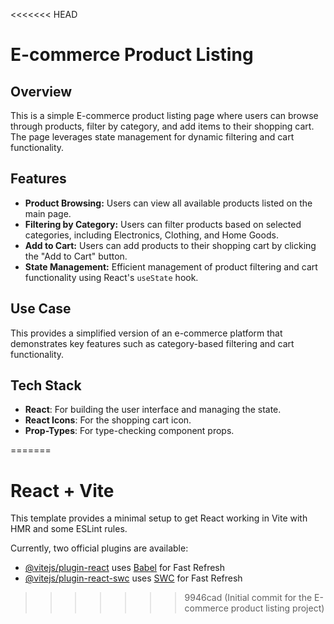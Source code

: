 <<<<<<< HEAD
# E-commerce Product Listing

## Overview

This is a simple E-commerce product listing page where users can browse through products, filter by category, and add items to their shopping cart. The page leverages state management for dynamic filtering and cart functionality.

## Features

- **Product Browsing:** Users can view all available products listed on the main page.
- **Filtering by Category:** Users can filter products based on selected categories, including Electronics, Clothing, and Home Goods.
- **Add to Cart:** Users can add products to their shopping cart by clicking the "Add to Cart" button.
- **State Management:** Efficient management of product filtering and cart functionality using React's `useState` hook.

## Use Case

This provides a simplified version of an e-commerce platform that demonstrates key features such as category-based filtering and cart functionality.

## Tech Stack

- **React**: For building the user interface and managing the state.
- **React Icons**: For the shopping cart icon.
- **Prop-Types**: For type-checking component props.



=======
# React + Vite

This template provides a minimal setup to get React working in Vite with HMR and some ESLint rules.

Currently, two official plugins are available:

- [@vitejs/plugin-react](https://github.com/vitejs/vite-plugin-react/blob/main/packages/plugin-react/README.md) uses [Babel](https://babeljs.io/) for Fast Refresh
- [@vitejs/plugin-react-swc](https://github.com/vitejs/vite-plugin-react-swc) uses [SWC](https://swc.rs/) for Fast Refresh
>>>>>>> 9946cad (Initial commit for the E-commerce product listing project)
